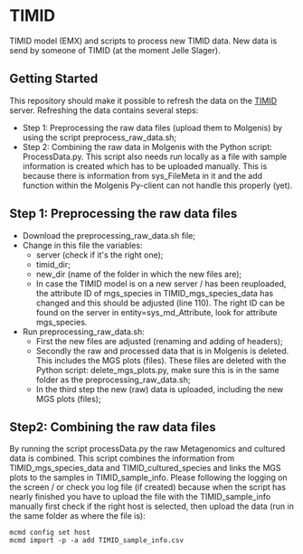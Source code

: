# TIMID
TIMID model (EMX) and scripts to process new TIMID data. New data is send by someone of TIMID (at the moment Jelle Slager).

## Getting Started
This repository should make it possible to refresh the data on the [TIMID](https://timid.molgeniscloud.org) server. 
Refreshing the data contains several steps:
- Step 1: Preprocessing the raw data files (upload them to Molgenis) by using the script preprocess_raw_data.sh;
- Step 2: Combining the raw data in Molgenis with the Python script: ProcessData.py. This script also needs run locally as a file with sample information is created which has to be uploaded manually. This is because there is information from sys_FileMeta in it and the add function within the Molgenis Py-client can not handle this properly (yet). 

## Step 1: Preprocessing the raw data files
- Download the preprocessing_raw_data.sh file;
- Change in this file the variables:
   - server (check if it's the right one);
   - timid_dir;
   - new_dir (name of the folder in which the new files are);
   - In case the TIMID model is on a new server / has been reuploaded, the attribute ID of mgs_species in TIMID_mgs_species_data has changed and this should be adjusted (line 110). The right ID can be found on the server in entity=sys_md_Attribute, look for attribute mgs_species.
- Run preprocessing_raw_data.sh:
  - First the new files are adjusted (renaming and adding of headers);
  - Secondly the raw and processed data that is in Molgenis is deleted. This includes the MGS plots (files). These files are deleted with the Python script: delete_mgs_plots.py, make sure this is in the same folder as the preprocessing_raw_data.sh;
  - In the third step the new (raw) data is uploaded, including the new MGS plots (files);
  
## Step2: Combining the raw data files
By running the script processData.py the raw Metagenomics and cultured data is combined. This script combines the information from TIMID_mgs_species_data and TIMID_cultured_species and links the MGS plots to the samples in TIMID_sample_info.
Please following the logging on the screen / or check you log file (if created) because when the script has nearly finished you have to upload the file with the TIMID_sample_info manually first check if the right host is selected, then upload the data (run in the same folder as where the file is):
```
mcmd config set host
mcmd import -p -a add TIMID_sample_info.csv
```
 

